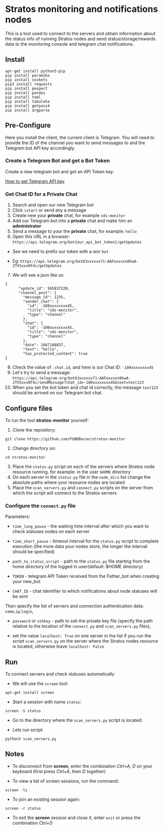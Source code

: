 # Stratos monitoring and notifications nodes
This is a tool used to connect to the servers and obtain information about the status info of running Stratos nodes and send status/storage/rewards data to the monitoring console and telegram chat notifications.

## Install
```
apt-get install python3-pip
pip install paramiko
pip install sockets
pip3 install requests
pip install pexpect
pip install pandas
pip install toml
pip install tabulate
pip install getpass4
pip install argparse
```
## Pre-Configure
Here you install the client, the current client is Telegram. You will need to provide the ID of the channel you want to send messages to and the Telegram bot API key accordingly.

### Create a Telegram Bot and get a Bot Token
Сreate a new telegram bot and get an API Token key:

[How to get Telegram API key](https://www.siteguarding.com/en/how-to-get-telegram-bot-api-token)

### Get Chat ID for a Private Chat
1. Search and open our new Telegram bot
2. Click `\start` or send any a message
3. Create new your **private** chat, for example `sds-monitor`
4. Add our Telegram bot into a **private** chat and make him an **administrator**
5. Send a message to your the **private** chat, for example: `hello`
6. Open this URL in a browser: `https://api.telegram.org/bot{our_api_bot_token}/getUpdates`
 - See we need to prefix our token with a wor `bot`
 * Eg: `https://api.telegram.org/bot63xxxxxx71:AAFoxxxxn0hwA-2TVSxxxNf4c/getUpdates`
7. We will see a json like so 
``` 
{
      "update_id": 565837220,
      "channel_post": {
        "message_id": 1235,
        "sender_chat": {
          "id": -100xxxxxxxx45,
          "title": "sds-monitor",
          "type": "channel"
        },
        "chat": {
          "id": -100xxxxxxxx45,
          "title": "sds-monitor",
          "type": "channel"
        },
        "date": 1047188837,
        "text": "hello",
        "has_protected_content": true
}
```
8. Check the value of `.chat.id`, and here is our Chat ID: `-100xxxxxxxx45`
9. Let's try to send a message: `https://api.telegram.org/bot63xxxxxx71:AAFoxxxxn0hwA-2TVSxxxNf4c/sendMessage?chat_id=-100xxxxxxxx45&text=test123`
10. When you set the bot token and chat id correctly, the message `test123` should be arrived on our Telegram bot chat.

## Configure files

To run the tool **stratos-monitor** yourself:
1. Clone the repository:
```
git clone https://github.com/FUNDBaron/stratos-monitor
```
2. Change directory on:
```
cd stratos-monitor
```
3. Place the `status.py` script on each of the servers where Stratos node resource running, for example: in the user `$HOME` directory
4. On each server in the `status.py` file in the `node_dirs` list change the absolute paths where your resource nodes are located
5. Place the `scan_servers.py` and `connect.py` scripts on the server from which the script will connect to the Stratos servers

### Configure the `сonnect.py` file
Parameters:
- `time_long_pause` - the waiting time interval after which you want to check statuses nodes on each server
* `time_short_pause` - timeout interval for the `status.py` script to complete execution (the more data your nodes store, the longer the interval should be specified)
+ `path_to_status_script` - path to the `status.py` file starting from the home directory of the logged in user(default: $HOME directory)
- `TOKEN` - telegram API Token received from the Father_bot when creating your new_bot
* `CHAT_ID` - chat identifier to which notifications about node statuses will be sent

Then specify the list of servers and connection authentication data: `name`,`ip`,`login`,
- `password` or `sshkey` - path to ssh the private key file (specify the path relative to the location of the `connect.py` and `scan_servers.py` files),
* set the value `localhost: True` on one server in the list if you run the script `scan_servers.py` on the server where the Stratos nodes resource is located, otherwise leave  `localhost: False`

## Run
To connect servers and check statuses automatically
 - We will use the `screen` tool:
```
apt-get install screen
```
* Start a session with name `status`:
```
screen -S status
```
+ Go to the directory where the `scan_servers.py` script is located:
- Lets run script:
```
python3 scan_servers.py
```
## Notes
+ To disconnect from **screen**, enter the combination *Ctrl+A, D* on your keyboard (first press *Ctrl+A*, then *D* together)
- To view a list of screen sessions, run the command:
```
screen -ls
```
* To join an existing session again:
```
screen -r status
``` 
- To exit the **screen** session and close it, enter `exit` or press the combination *Ctrl+D*








